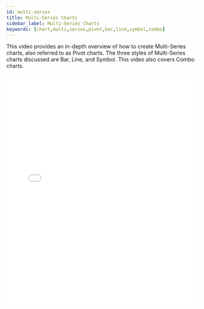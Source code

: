 ```yaml
---
id: multi-series
title: Multi-Series Charts
sidebar_label: Multi-Series Charts
keywords: [chart,multi,series,pivot,bar,line,symbol,combo]
---
```


This video provides an in-depth overview of how to create Multi-Series charts, also referred to as Pivot charts. The three styles of Multi-Series charts discussed are Bar, Line, and Symbol. This video also covers Combo charts.

<iframe src="//fast.wistia.net/embed/iframe/9tw65tdtky?videoFoam=true"
allowtransparency="true" frameBorder="0" scrolling="no" className="wistia_embed"
name="wistia_embed" allowFullScreen  width="100%" height="600"></iframe>
<script src="//fast.wistia.net/assets/external/iframe-api-v1.js"></script>
<br/>